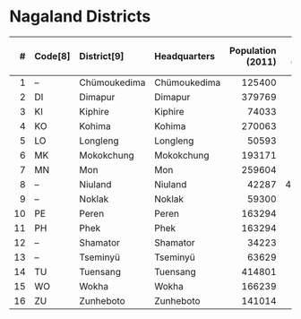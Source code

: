 # Nagaland Districts

|   # | Code[8]   | District[9]   | Headquarters   |   Population (2011) |   Area (km2) |   Density (/km2)[9] |
|----:|:----------|:--------------|:---------------|--------------------:|-------------:|--------------------:|
|   1 | –         | Chümoukedima  | Chümoukedima   |              125400 |       570    |                 220 |
|   2 | DI        | Dimapur       | Dimapur        |              379769 |       926    |                 410 |
|   3 | KI        | Kiphire       | Kiphire        |               74033 |      1255    |                  66 |
|   4 | KO        | Kohima        | Kohima         |              270063 |      1041    |                 213 |
|   5 | LO        | Longleng      | Longleng       |               50593 |       885    |                  89 |
|   6 | MK        | Mokokchung    | Mokokchung     |              193171 |      1615    |                 120 |
|   7 | MN        | Mon           | Mon            |              259604 |      1786    |                 145 |
|   8 | –         | Niuland       | Niuland        |               42287 |       483.63 |                  87 |
|   9 | –         | Noklak        | Noklak         |               59300 |      1152    |                  51 |
|  10 | PE        | Peren         | Peren          |              163294 |      2300    |                  55 |
|  11 | PH        | Phek          | Phek           |              163294 |      2026    |                  81 |
|  12 | –         | Shamator      | Shamator       |               34223 |       469    |                  73 |
|  13 | –         | Tseminyü      | Tseminyü       |               63629 |       256    |                 249 |
|  14 | TU        | Tuensang      | Tuensang       |              414801 |      4228    |                  98 |
|  15 | WO        | Wokha         | Wokha          |              166239 |      1628    |                 120 |
|  16 | ZU        | Zunheboto     | Zunheboto      |              141014 |      1255    |                 112 |